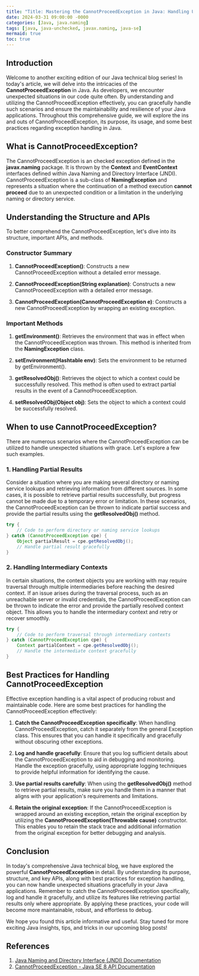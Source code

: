 ```yaml
---
title: "Title: Mastering the CannotProceedException in Java: Handling Unexpected Situations with Grace"
date: 2024-03-31 09:00:00 -0000
categories: [Java, java.naming]
tags: [java, java-unchecked, javax.naming, java-se]
mermaid: true
toc: true
---
```



## Introduction

Welcome to another exciting edition of our Java technical blog series! In today's article, we will delve into the intricacies of the **CannotProceedException** in Java. As developers, we encounter unexpected situations in our code quite often. By understanding and utilizing the CannotProceedException effectively, you can gracefully handle such scenarios and ensure the maintainability and resilience of your Java applications. Throughout this comprehensive guide, we will explore the ins and outs of CannotProceedException, its purpose, its usage, and some best practices regarding exception handling in Java.

## What is CannotProceedException?

The CannotProceedException is an checked exception defined in the **javax.naming** package. It is thrown by the **Context** and **EventContext** interfaces defined within Java Naming and Directory Interface (JNDI). CannotProceedException is a sub-class of **NamingException** and represents a situation where the continuation of a method execution **cannot proceed** due to an unexpected condition or a limitation in the underlying naming or directory service.

## Understanding the Structure and APIs

To better comprehend the CannotProceedException, let's dive into its structure, important APIs, and methods.

### Constructor Summary

1. **CannotProceedException()**: Constructs a new CannotProceedException without a detailed error message.
   
2. **CannotProceedException(String explanation)**: Constructs a new CannotProceedException with a detailed error message.

3. **CannotProceedException(CannotProceedException e)**: Constructs a new CannotProceedException by wrapping an existing exception.

### Important Methods

1. **getEnvironment()**: Retrieves the environment that was in effect when the CannotProceedException was thrown. This method is inherited from the **NamingException** class.

2. **setEnvironment(Hashtable<?, ?> env)**: Sets the environment to be returned by getEnvironment().

3. **getResolvedObj()**: Retrieves the object to which a context could be successfully resolved. This method is often used to extract partial results in the event of a CannotProceedException.

4. **setResolvedObj(Object obj)**: Sets the object to which a context could be successfully resolved.

## When to use CannotProceedException?

There are numerous scenarios where the CannotProceedException can be utilized to handle unexpected situations with grace. Let's explore a few such examples.

### 1. Handling Partial Results

Consider a situation where you are making several directory or naming service lookups and retrieving information from different sources. In some cases, it is possible to retrieve partial results successfully, but progress cannot be made due to a temporary error or limitation. In these scenarios, the CannotProceedException can be thrown to indicate partial success and provide the partial results using the **getResolvedObj()** method.

```java
try {
    // Code to perform directory or naming service lookups
} catch (CannotProceedException cpe) {
    Object partialResult = cpe.getResolvedObj();
    // Handle partial result gracefully
}
```

### 2. Handling Intermediary Contexts

In certain situations, the context objects you are working with may require traversal through multiple intermediaries before reaching the desired context. If an issue arises during the traversal process, such as an unreachable server or invalid credentials, the CannotProceedException can be thrown to indicate the error and provide the partially resolved context object. This allows you to handle the intermediary context and retry or recover smoothly.

```java
try {
    // Code to perform traversal through intermediary contexts
} catch (CannotProceedException cpe) {
    Context partialContext = cpe.getResolvedObj();
    // Handle the intermediate context gracefully
}
```

## Best Practices for Handling CannotProceedException

Effective exception handling is a vital aspect of producing robust and maintainable code. Here are some best practices for handling the CannotProceedException effectively:

1. **Catch the CannotProceedException specifically**: When handling CannotProceedException, catch it separately from the general Exception class. This ensures that you can handle it specifically and gracefully without obscuring other exceptions.

2. **Log and handle gracefully**: Ensure that you log sufficient details about the CannotProceedException to aid in debugging and monitoring. Handle the exception gracefully, using appropriate logging techniques to provide helpful information for identifying the cause.

3. **Use partial results carefully**: When using the **getResolvedObj()** method to retrieve partial results, make sure you handle them in a manner that aligns with your application's requirements and limitations.

4. **Retain the original exception**: If the CannotProceedException is wrapped around an existing exception, retain the original exception by utilizing the **CannotProceedException(Throwable cause)** constructor. This enables you to retain the stack trace and additional information from the original exception for better debugging and analysis.

## Conclusion

In today's comprehensive Java technical blog, we have explored the powerful **CannotProceedException** in detail. By understanding its purpose, structure, and key APIs, along with best practices for exception handling, you can now handle unexpected situations gracefully in your Java applications. Remember to catch the CannotProceedException specifically, log and handle it gracefully, and utilize its features like retrieving partial results only where appropriate. By applying these practices, your code will become more maintainable, robust, and effortless to debug.

We hope you found this article informative and useful. Stay tuned for more exciting Java insights, tips, and tricks in our upcoming blog posts!

## References

1. [Java Naming and Directory Interface (JNDI) Documentation](https://docs.oracle.com/javase/8/docs/technotes/guides/jndi/jndi-api.html)
2. [CannotProceedException - Java SE 8 API Documentation](https://docs.oracle.com/javase/8/docs/api/javax/naming/CannotProceedException.html)